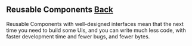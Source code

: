 ## Reusable Components [Back](./../react.md)

Reusable Components with well-designed interfaces mean that the next time you need to build some UIs, and you can write much less code, with faster development time and fewer bugs, and fewer bytes.
